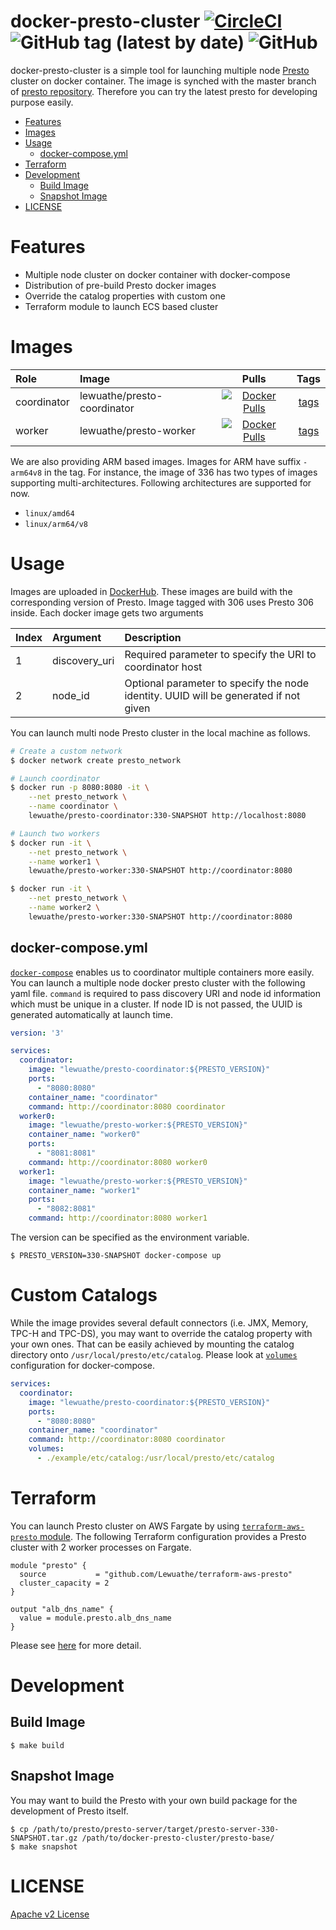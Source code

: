# docker-presto-cluster [![CircleCI](https://circleci.com/gh/Lewuathe/docker-presto-cluster.svg?style=svg)](https://circleci.com/gh/Lewuathe/docker-presto-cluster) ![GitHub tag (latest by date)](https://img.shields.io/github/v/tag/Lewuathe/docker-presto-cluster) ![GitHub](https://img.shields.io/github/license/Lewuathe/docker-presto-cluster)

docker-presto-cluster is a simple tool for launching multiple node [Presto](https://prestosql.io/) cluster on docker container.
The image is synched with the master branch of [presto repository](https://github.com/prestosql/presto). Therefore you can try the latest presto for developing purpose easily.

- [Features](#features)
- [Images](#images)
- [Usage](#usage)
  * [docker-compose.yml](#docker-composeyml)
- [Terraform](#terraform)
- [Development](#development)
  * [Build Image](#build-image)
  * [Snapshot Image](#snapshot-image)
- [LICENSE](#license)

# Features

- Multiple node cluster on docker container with docker-compose
- Distribution of pre-build Presto docker images
- Override the catalog properties with custom one
- Terraform module to launch ECS based cluster

# Images

|Role|Image|Pulls|Tags|
|:---|:---|:---:|:---:|
|coordinator|lewuathe/presto-coordinator|[![Docker Pulls](https://img.shields.io/docker/pulls/lewuathe/presto-coordinator.svg)](https://cloud.docker.com/u/lewuathe/repository/docker/lewuathe/presto-coordinator)|[tags](https://cloud.docker.com/repository/docker/lewuathe/presto-coordinator/tags)|
|worker|lewuathe/presto-worker|[![Docker Pulls](https://img.shields.io/docker/pulls/lewuathe/presto-worker.svg)](https://cloud.docker.com/u/lewuathe/repository/docker/lewuathe/presto-worker)|[tags](https://cloud.docker.com/repository/docker/lewuathe/presto-worker/tags)|

We are also providing ARM based images. Images for ARM have suffix `-arm64v8` in the tag. For instance, the image of 336 has two types of images supporting multi-architectures. Following architectures are supported for now.

- `linux/amd64`
- `linux/arm64/v8`

# Usage

Images are uploaded in [DockerHub](https://hub.docker.com/). These images are build with the corresponding version of Presto. Image tagged with 306 uses Presto 306 inside. Each docker image gets two arguments

|Index|Argument|Description|
|:---|:---|:---|
|1|discovery_uri| Required parameter to specify the URI to coordinator host|
|2|node_id|Optional parameter to specify the node identity. UUID will be generated if not given|

You can launch multi node Presto cluster in the local machine as follows.

```sh
# Create a custom network
$ docker network create presto_network

# Launch coordinator
$ docker run -p 8080:8080 -it \
    --net presto_network \
    --name coordinator \
    lewuathe/presto-coordinator:330-SNAPSHOT http://localhost:8080

# Launch two workers
$ docker run -it \
    --net presto_network \
    --name worker1 \
    lewuathe/presto-worker:330-SNAPSHOT http://coordinator:8080

$ docker run -it \
    --net presto_network \
    --name worker2 \
    lewuathe/presto-worker:330-SNAPSHOT http://coordinator:8080
```


## docker-compose.yml

[`docker-compose`](https://docs.docker.com/compose/compose-file/) enables us to coordinator multiple containers more easily. You can launch a multiple node docker presto cluster with the following yaml file. `command` is required to pass discovery URI and node id information which must be unique in a cluster. If node ID is not passed, the UUID is generated automatically at launch time.

```yaml
version: '3'

services:
  coordinator:
    image: "lewuathe/presto-coordinator:${PRESTO_VERSION}"
    ports:
      - "8080:8080"
    container_name: "coordinator"
    command: http://coordinator:8080 coordinator
  worker0:
    image: "lewuathe/presto-worker:${PRESTO_VERSION}"
    container_name: "worker0"
    ports:
      - "8081:8081"
    command: http://coordinator:8080 worker0
  worker1:
    image: "lewuathe/presto-worker:${PRESTO_VERSION}"
    container_name: "worker1"
    ports:
      - "8082:8081"
    command: http://coordinator:8080 worker1
```

The version can be specified as the environment variable.

```
$ PRESTO_VERSION=330-SNAPSHOT docker-compose up
```

# Custom Catalogs

While the image provides several default connectors (i.e. JMX, Memory, TPC-H and TPC-DS), you may want to override the catalog property with your own ones. That can be easily achieved by mounting the catalog directory onto `/usr/local/presto/etc/catalog`. Please look at [`volumes`](https://docs.docker.com/compose/compose-file/#volumes) configuration for docker-compose.

```yaml
services:
  coordinator:
    image: "lewuathe/presto-coordinator:${PRESTO_VERSION}"
    ports:
      - "8080:8080"
    container_name: "coordinator"
    command: http://coordinator:8080 coordinator
    volumes:
      - ./example/etc/catalog:/usr/local/presto/etc/catalog
```

# Terraform

You can launch Presto cluster on AWS Fargate by using [`terraform-aws-presto` module](https://github.com/Lewuathe/terraform-aws-presto). The following Terraform configuration provides a Presto cluster with 2 worker processes on Fargate.

```
module "presto" {
  source           = "github.com/Lewuathe/terraform-aws-presto"
  cluster_capacity = 2
}

output "alb_dns_name" {
  value = module.presto.alb_dns_name
}
```

Please see [here](https://github.com/Lewuathe/terraform-aws-presto) for more detail.


# Development

## Build Image

```
$ make build
```

## Snapshot Image

You may want to build the Presto with your own build package for the development of Presto itself.

```
$ cp /path/to/presto/presto-server/target/presto-server-330-SNAPSHOT.tar.gz /path/to/docker-presto-cluster/presto-base/
$ make snapshot
```

# LICENSE

[Apache v2 License](https://github.com/Lewuathe/docker-presto-cluster/blob/master/LICENSE)
